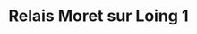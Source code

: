 ---
title: "Relais Moret sur Loing 1"
url: /ecuelles/relais-moret-sur-loing-1/
shop: Lebensmittel
---